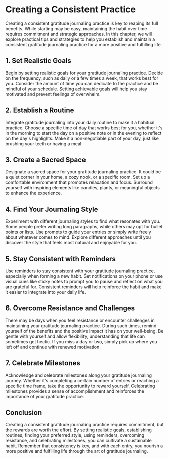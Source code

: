 Creating a Consistent Practice
=========================================

Creating a consistent gratitude journaling practice is key to reaping its full benefits. While starting may be easy, maintaining the habit over time requires commitment and strategic approaches. In this chapter, we will explore practical tips and strategies to help you establish and maintain a consistent gratitude journaling practice for a more positive and fulfilling life.

1\. Set Realistic Goals
----------------------

Begin by setting realistic goals for your gratitude journaling practice. Decide on the frequency, such as daily or a few times a week, that works best for you. Consider the amount of time you can dedicate to the practice and be mindful of your schedule. Setting achievable goals will help you stay motivated and prevent feelings of overwhelm.

2\. Establish a Routine
----------------------

Integrate gratitude journaling into your daily routine to make it a habitual practice. Choose a specific time of day that works best for you, whether it's in the morning to start the day on a positive note or in the evening to reflect on the day's highlights. Make it a non-negotiable part of your day, just like brushing your teeth or having a meal.

3\. Create a Sacred Space
------------------------

Designate a sacred space for your gratitude journaling practice. It could be a quiet corner in your home, a cozy nook, or a specific room. Set up a comfortable environment that promotes relaxation and focus. Surround yourself with inspiring elements like candles, plants, or meaningful objects to enhance the experience.

4\. Find Your Journaling Style
-----------------------------

Experiment with different journaling styles to find what resonates with you. Some people prefer writing long paragraphs, while others may opt for bullet points or lists. Use prompts to guide your entries or simply write freely about whatever comes to mind. Explore different approaches until you discover the style that feels most natural and enjoyable for you.

5\. Stay Consistent with Reminders
---------------------------------

Use reminders to stay consistent with your gratitude journaling practice, especially when forming a new habit. Set notifications on your phone or use visual cues like sticky notes to prompt you to pause and reflect on what you are grateful for. Consistent reminders will help reinforce the habit and make it easier to integrate into your daily life.

6\. Overcome Resistance and Challenges
-------------------------------------

There may be days when you feel resistance or encounter challenges in maintaining your gratitude journaling practice. During such times, remind yourself of the benefits and the positive impact it has on your well-being. Be gentle with yourself and allow flexibility, understanding that life can sometimes get hectic. If you miss a day or two, simply pick up where you left off and continue with renewed motivation.

7\. Celebrate Milestones
-----------------------

Acknowledge and celebrate milestones along your gratitude journaling journey. Whether it's completing a certain number of entries or reaching a specific time frame, take the opportunity to reward yourself. Celebrating milestones provides a sense of accomplishment and reinforces the importance of your gratitude practice.

Conclusion
----------

Creating a consistent gratitude journaling practice requires commitment, but the rewards are worth the effort. By setting realistic goals, establishing routines, finding your preferred style, using reminders, overcoming resistance, and celebrating milestones, you can cultivate a sustainable habit. Remember that consistency is key, and with each entry, you nourish a more positive and fulfilling life through the art of gratitude journaling.
